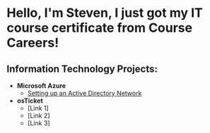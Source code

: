 <h1>Hello, I'm Steven, I just got my IT course certificate from Course Careers!</h1>

<h2>Information Technology Projects:</h2>

- <b>Microsoft Azure</b>
  - [Setting up an Active Directory Network](https://github.com/Skizzygy/ActiveDirectorySetup)
- <b>osTicket</b>
  - [Link 1]
  - [Link 2]
  - [Link 3]


